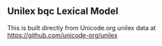 Unilex bqc Lexical Model
----------------------

This is built directly from Unicode.org unilex data at
https://github.com/unicode-org/unilex
